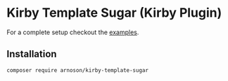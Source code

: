 # Kirby Template Sugar (Kirby Plugin)

For a complete setup checkout the [examples](https://github.com/arnoson/kirby-template-sugar/tree/main/examples).

## Installation

```bash
composer require arnoson/kirby-template-sugar
```
